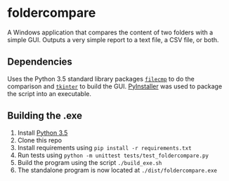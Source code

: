 # foldercompare

A Windows application that compares the content of two folders with a simple GUI. Outputs a very simple report to a text file, a CSV file, or both.

## Dependencies

Uses the Python 3.5 standard library packages [`filecmp`][filecmp] to do the comparison and [`tkinter`][tkinter] to build the GUI. [PyInstaller][pyinstaller] was used to package the script into an executable.

## Building the .exe

1. Install [Python 3.5][python]
2. Clone this repo
3. Install requirements using `pip install -r requirements.txt`
4. Run tests using `python -m unittest tests/test_foldercompare.py`
5. Build the program using the script `./build_exe.sh`
6. The standalone program is now located at `./dist/foldercompare.exe`


[filecmp]: https://docs.python.org/3.5/library/filecmp.html
[pyinstaller]: http://www.pyinstaller.org/
[python]: https://www.python.org/downloads/
[tkinter]: https://docs.python.org/3.5/library/tkinter.html
